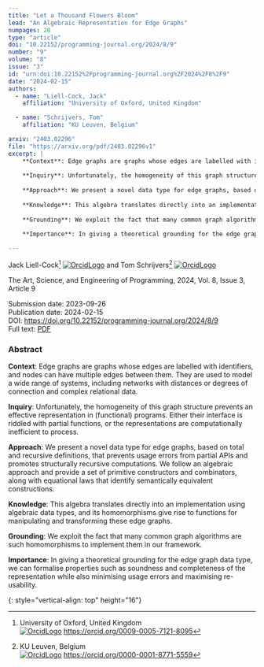 ```yaml
---
title: "Let a Thousand Flowers Bloom"
lead: "An Algebraic Representation for Edge Graphs"
numpages: 28
type: "article"
doi: "10.22152/programming-journal.org/2024/8/9"
number: "9"
volume: "8"
issue: "3"
id: "urn:doi:10.22152%2Fprogramming-journal.org%2F2024%2F8%2F9"
date: "2024-02-15"
authors: 
  - name: "Liell-Cock, Jack"
    affiliation: "University of Oxford, United Kingdom"

  - name: "Schrijvers, Tom"
    affiliation: "KU Leuven, Belgium"

arxiv: "2403.02296"
file: "https://arxiv.org/pdf/2403.02296v1"
excerpt: |
    **Context**: Edge graphs are graphs whose edges are labelled with identifiers, and nodes can have multiple edges between them. They are used to model a wide range of systems, including networks with distances or degrees of connection and complex relational data.  
      
    **Inquiry**: Unfortunately, the homogeneity of this graph structure prevents an effective representation in (functional) programs. Either their interface is riddled with partial functions, or the representations are computationally inefficient to process.  
      
    **Approach**: We present a novel data type for edge graphs, based on total and recursive definitions, that prevents usage errors from partial APIs and promotes structurally recursive computations. We follow an algebraic approach and provide a set of primitive constructors and combinators, along with equational laws that identify semantically equivalent constructions.  
      
    **Knowledge**: This algebra translates directly into an implementation using algebraic data types, and its homomorphisms give rise to functions for manipulating and transforming these edge graphs.  
      
    **Grounding**: We exploit the fact that many common graph algorithms are such homomorphisms to implement them in our framework.  
      
    **Importance**: In giving a theoretical grounding for the edge graph data type, we can formalise properties such as soundness and completeness of the representation while also minimising usage errors and maximising re-usability.

---
```

Jack Liell-Cock[^1] [![OrcidLogo]](https://orcid.org/0009-0005-7121-8095) and Tom Schrijvers[^2] [![OrcidLogo]](https://orcid.org/0000-0001-8771-5559)

The Art, Science, and Engineering of Programming, 2024, Vol. 8, Issue 3, Article 9

Submission date: 2023-09-26  
Publication date: 2024-02-15  
DOI: <https://doi.org/10.22152/programming-journal.org/2024/8/9>  
Full text: [PDF](https://arxiv.org/pdf/2403.02296v1)  


### Abstract

**Context**: Edge graphs are graphs whose edges are labelled with identifiers, and nodes can have multiple edges between them. They are used to model a wide range of systems, including networks with distances or degrees of connection and complex relational data.  
  
**Inquiry**: Unfortunately, the homogeneity of this graph structure prevents an effective representation in (functional) programs. Either their interface is riddled with partial functions, or the representations are computationally inefficient to process.  
  
**Approach**: We present a novel data type for edge graphs, based on total and recursive definitions, that prevents usage errors from partial APIs and promotes structurally recursive computations. We follow an algebraic approach and provide a set of primitive constructors and combinators, along with equational laws that identify semantically equivalent constructions.  
  
**Knowledge**: This algebra translates directly into an implementation using algebraic data types, and its homomorphisms give rise to functions for manipulating and transforming these edge graphs.  
  
**Grounding**: We exploit the fact that many common graph algorithms are such homomorphisms to implement them in our framework.  
  
**Importance**: In giving a theoretical grounding for the edge graph data type, we can formalise properties such as soundness and completeness of the representation while also minimising usage errors and maximising re-usability.


[^1]: University of Oxford, United Kingdom  
    [![OrcidLogo]](https://orcid.org/0009-0005-7121-8095) <https://orcid.org/0009-0005-7121-8095>

[^2]: KU Leuven, Belgium  
    [![OrcidLogo]](https://orcid.org/0000-0001-8771-5559) <https://orcid.org/0000-0001-8771-5559>


[OrcidLogo]: /assets/images/orcid.svg "Orcid Logo"
{: style="vertical-align: top" height="16"}
